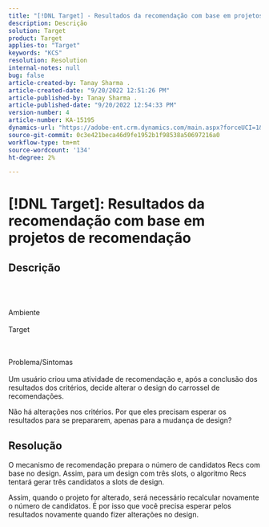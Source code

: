 ```yaml
---
title: "[!DNL Target] - Resultados da recomendação com base em projetos de recomendação"
description: Descrição
solution: Target
product: Target
applies-to: "Target"
keywords: "KCS"
resolution: Resolution
internal-notes: null
bug: false
article-created-by: Tanay Sharma .
article-created-date: "9/20/2022 12:51:26 PM"
article-published-by: Tanay Sharma .
article-published-date: "9/20/2022 12:54:33 PM"
version-number: 4
article-number: KA-15195
dynamics-url: "https://adobe-ent.crm.dynamics.com/main.aspx?forceUCI=1&pagetype=entityrecord&etn=knowledgearticle&id=34eb26ea-e238-ed11-9db1-002248086735"
source-git-commit: 0c3e421beca46d9fe1952b1f98538a50697216a0
workflow-type: tm+mt
source-wordcount: '134'
ht-degree: 2%

---
```


# [!DNL Target]: Resultados da recomendação com base em projetos de recomendação

## Descrição

<br><br><br>Ambiente<br><br>
Target


<br><br>Problema/Sintomas<br><br>
Um usuário criou uma atividade de recomendação e, após a conclusão dos resultados dos critérios, decide alterar o design do carrossel de recomendações.



Não há alterações nos critérios. Por que eles precisam esperar os resultados para se prepararem, apenas para a mudança de design?


## Resolução


O mecanismo de recomendação prepara o número de candidatos Recs com base no design. Assim, para um design com três slots, o algoritmo Recs tentará gerar três candidatos a slots de design.

Assim, quando o projeto for alterado, será necessário recalcular novamente o número de candidatos. É por isso que você precisa esperar pelos resultados novamente quando fizer alterações no design.
